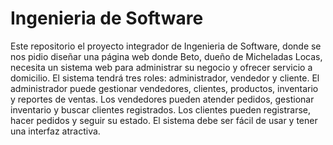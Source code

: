 # Ingenieria de Software
Este repositorio el proyecto integrador de Ingenieria de Software, donde se nos pidio diseñar una página web donde Beto, dueño de Micheladas Locas, necesita un sistema web para administrar su negocio y ofrecer servicio a domicilio. El sistema tendrá tres roles: administrador, vendedor y cliente. El administrador puede gestionar vendedores, clientes, productos, inventario y reportes de ventas. Los vendedores pueden atender pedidos, gestionar inventario y buscar clientes registrados. Los clientes pueden registrarse, hacer pedidos y seguir su estado. El sistema debe ser fácil de usar y tener una interfaz atractiva.
